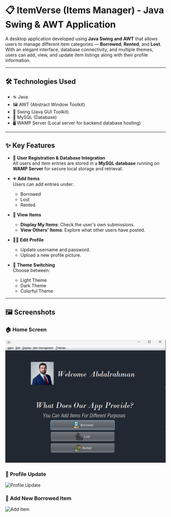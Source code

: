 # 📋 ItemVerse (Items Manager) - Java Swing & AWT Application

A desktop application developed using **Java Swing and AWT** that allows users to manage different item categories — **Borrowed**, **Rented**, and **Lost**. With an elegant interface, database connectivity, and multiple themes, users can add, view, and update item listings along with their profile information.

---

## 🛠️ Technologies Used

- ☕ Java
- 🖼️ AWT (Abstract Window Toolkit)
- 🎨 Swing (Java GUI Toolkit)
- 🐬 MySQL (Database)
- 🖥️ WAMP Server (Local server for backend database hosting)

---

## ✨ Key Features

- 🔐 **User Registration & Database Integration**  
  All users and item entries are stored in a **MySQL database** running on **WAMP Server** for secure local storage and retrieval.

- ➕ **Add Items**  
  Users can add entries under:
  - Borrowed  
  - Lost  
  - Rented  

- 👀 **View Items**  
  - **Display My Items**: Check the user's own submissions.  
  - **View Others' Items**: Explore what other users have posted.

- 🧑‍💼 **Edit Profile**  
  - Update username and password.  
  - Upload a new profile picture.

- 🎨 **Theme Switching**  
  Choose between:
  - Light Theme  
  - Dark Theme  
  - Colorful Theme  

---

## 🖼️ Screenshots

### 🏠 Home Screen
![Home Screen](https://github.com/Deymii/ItemVerse/blob/c996150a53af90264f09b90e0ab4eef589e204ba/project/Images/Home%20Page.png)

### 👤 Profile Update
![Profile Update](images/profile_update.png)

### 📝 Add New Borrowed Item
![Add Item](images/add_borrowed_item.png)
